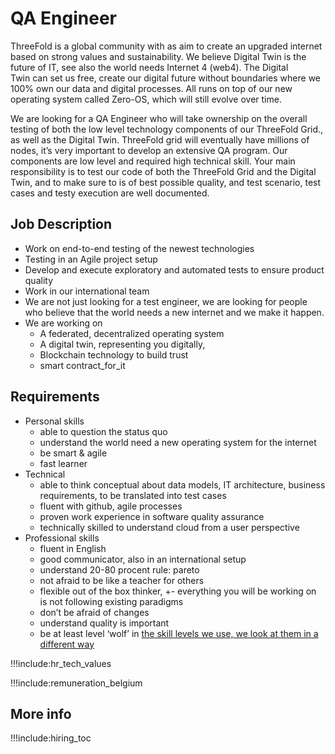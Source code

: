 # QA Engineer 

ThreeFold is a global community with as aim to create an upgraded internet based on strong values and sustainability.
We believe Digital Twin is the future of IT, see also the world needs Internet 4 (web4). The Digital Twin can set us free, create our digital future without boundaries where we 100% own our data and digital processes.
All runs on top of our new operating system called Zero-OS, which will still evolve over time.

We are looking for a  QA Engineer who will take ownership on the overall testing of both the low level technology components of our ThreeFold Grid., as well as the Digital Twin. 
ThreeFold grid will eventually have millions of nodes, it’s very important to develop an extensive QA program.
Our components are low level and required high technical skill.
Your main responsibility is to test our code of both the ThreeFold Grid and the Digital Twin, and to make sure to is of best possible quality, and test scenario, test cases and testy execution are well documented. 

## Job Description

- Work on end-to-end testing of the newest technologies
- Testing in an Agile project setup
- Develop and execute exploratory and automated tests to ensure product quality
- Work in our international team
- We are not just looking for a test engineer, we are looking for people who believe that the world needs a new internet and we make it happen.
- We are working on
    - A federated, decentralized operating system
    - A digital twin, representing you digitally, 
    - Blockchain technology to build trust 
    - smart contract_for_it

## Requirements

- Personal skills
    - able to question the status quo
    - understand the world need a new operating system for the internet
    - be smart & agile
    - fast learner
- Technical
    - able to think conceptual about data models, IT architecture, business requirements, to be translated into test cases
    - fluent with github, agile processes
    - proven work experience in software quality assurance
    - technically skilled to understand cloud from a user perspective
- Professional skills
    - fluent in English
    - good communicator, also in an international setup
    - understand 20-80 procent rule: pareto
    - not afraid to be like a teacher for others
    - flexible out of the box thinker, +- everything you will be working on is not following existing paradigms
    - don’t be afraid of changes
    - understand quality is important
    - be at least level ‘wolf’ in [the skill levels we use, we look at them in a different way](p2p_awareness_level)

!!!include:hr_tech_values

!!!include:remuneration_belgium

## More info

!!!include:hiring_toc
